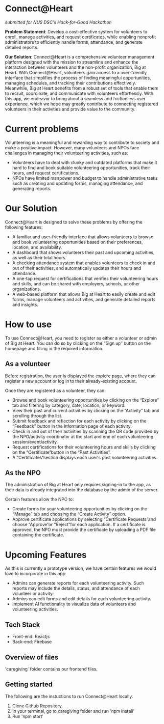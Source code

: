 

# Connect@Heart


_submitted for NUS DSC's Hack-for-Good <H4G/> Hackathon_


**Problem Statement**: Develop a cost-effective system for volunteers to enroll, manage activities, and request certificates, while enabling nonprofit administrators to efficiently handle forms, attendance, and generate detailed reports.

**Our Solution**: Connect@Heart is a comprehensive volunteer management platform designed with the mission to streamline and enhance the interaction between volunteers and the non-profit organization, Big at Heart. With Connect@Heart, volunteers gain access to a user-friendly interface that simplifies the process of finding meaningful opportunities, managing schedules, and tracking their contributions effectively. Meanwhile, Big at Heart benefits from a robust set of tools that enable them to recruit, coordinate, and communicate with volunteers effortlessly. With this app, we endeavor to bring about a seamless and frictionless user experience, which we hope may greatly contribute to connecting registered volunteers in their activities and provide value to the community.



# Current problems

Volunteering is a meaningful and rewarding way to contribute to society and make a positive impact. However, many volunteers and NPOs face challenges in managing their volunteering activities, such as:

* Volunteers have to deal with clunky and outdated platforms that make it hard to find and book suitable volunteering opportunities, track their hours, and request certifications.
* NPOs have limited manpower and budget to handle administrative tasks such as creating and updating forms, managing attendance, and generating reports.

# Our Solution

Connect@Heart is designed to solve these problems by offering the following features:

* A familiar and user-friendly interface that allows volunteers to browse and book volunteering opportunities based on their preferences, location, and availability.
* A dashboard that shows volunteers their past and upcoming activities, as well as their total hours.
* A checking attendance system that enables volunteers to check in and out of their activities, and automatically updates their hours and attendance.
* A one-tap request for certifications that verifies their volunteering hours and skills, and can be shared with employers, schools, or other organizations.
* A web-based platform that allows Big at Heart to easily create and edit forms, manage volunteers and activities, and generate detailed reports and insights.

# How to use
To use Connect@Heart, you need to register as either a volunteer or admin of Big at Heart. You can do so by clicking on the “Sign up” button on the homepage and filling in the required information.

## As a volunteer 
Before registration, the user is displayed the explore page, where they can register a new 
account or log in to their already-existing account.

Once they are registered as a volunteer, they can:

* Browse and book volunteering opportunities by clicking on the “Explore” tab and filtering by category, date, location, or keyword.
* View their past and current activities by clicking on the “Activity” tab and scrolling through the list. 
* Submit feedback and reflection for each activity by clicking on the “Feedback” button in the information page of each activity.
* Check in and out of their activities by scanning the QR code provided by the NPO/activity coordinator at the start and end of each volunteering session/event/activity.
* Request certifications for their volunteering hours and skills by clicking on the “Certificate”button in the “Past Activities”.
* A “Certificates”section displays each user's past volunteering activities.

## As the NPO
The administration of Big at Heart only requires signing-in to the app, as their data is already integrated into the database by the admin of the server.

Certain features allow the NPO to:

* Create forms for your volunteering opportunities by clicking on the “Manage” tab and choosing the “Create Activity” option. 
* Approve certificate applications by selecting “Certificate Requests”and choose “Approve”or “Reject”for each application. If a certificate is approved, the NPO must provide the certificate by uploading a PDF file containing the certificate.

# Upcoming Features
As this is currently a prototype version, we have certain features we would love to incorporate in this app:

* Admins can generate reports for each volunteering activity. Such reports may include the details, status, and attendance of each volunteer or activity.
* Admins can edit forms and edit details for each volunteering activity.
* Implement AI functionality to visualize data of volunteers and volunteering activities. 

## Tech Stack
* Front-end: Reactjs
* Back-end: Firebase

## Overview of files
'caregiving' folder contains our frontend files.

## Getting started
The following are the instuctions to run Connect@Heart locally.
  1. Clone Github Repository
  2. In your terminal, go to caregiving folder and run 'npm install'
  3. Run 'npm start'



